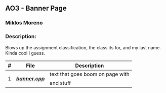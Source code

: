 ## AO3 - Banner Page
### Miklos Moreno
### Description:

Blows up the assignment classification, the class its for, and my last name. 
Kinda cool I guess.


|   #   | File                                                                                                                                            | Description                                     |
| :---: | ----------------------------------------------------------------------------------------------------------------------------------------------- | ----------------------------------------------- |
|   1   | ***<a href="https://github.com/2yep/2143-OOP-Moreno/blob/0f85b3ae087eeae5e74842075f96ee231b697126/Assignments/AO3/banner.cpp">banner.cpp</a>*** | text that goes boom on page with $$$$ and stuff |